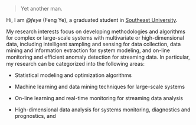 

> Yet another man.


Hi, I am *@feye* (Feng Ye), a graduated student in [Southeast University](http://www.seu.edu.cn/).

My research interests focus on developing methodologies and algorithms for complex or large-scale systems with multivariate or high-dimensional data, including intelligent sampling and sensing for data collection, data mining and information extraction for system modeling, and on-line monitoring and eﬃcient anomaly detection for streaming data. In particular, my research can be categorized into the following areas: 



- Statistical modeling and optimization algorithms  

- Machine learning and data mining techniques for large-scale systems  

- On-line learning and real-time monitoring for streaming data analysis

- High-dimensional data analysis for systems monitoring, diagnostics and prognostics, and 






